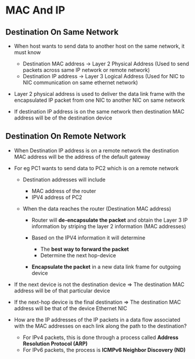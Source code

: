 # MAC And IP

## Destination On Same Network

- When host wants to send data to another host on the same network, it must know
    - Destination MAC address -> Layer 2 Physical Address (Used to send packets across same IP network or remote network)
    - Destination IP address -> Layer 3 Logical Address (Used for NIC to NIC communication on same ethernet network)

- Layer 2 physical address is used to deliver the data link frame with the encapsulated IP packet from one NIC to another NIC on same network
- If destination IP address is on the same network then destination MAC address will be of the destination device

## Destination On Remote Network

- When Destination IP address is on a remote network the destination MAC address will be the address of the default gateway
- For eg PC1 wants to send data to PC2 which is on a remote network

    - Destination addresses will include
        - MAC address of the router
        - IPV4 address of PC2
    
    - When the data reaches the router (Destination MAC address)

        - Router will **de-encapsulate the packet** and obtain the Layer 3 IP information by striping the layer 2 information (MAC addresses)

        - Based on the IPV4 information it will determine
            - The **best way to forward the packet**
            - Determine the next hop-device

        - **Encapsulate the packet** in a new data link frame for outgoing device

- If the next device is not the destination device => The destination MAC address will be of that particular device

-  If the next-hop device is the final destination => The destination MAC address will be that of the device Ethernet NIC

- How are the IP addresses of the IP packets in a data flow associated with the MAC addresses on each link along the path to the destination? 

    - For IPv4 packets, this is done through a process called **Address Resolution Protocol (ARP)**
    - For IPv6 packets, the process is **ICMPv6 Neighbor Discovery (ND)**